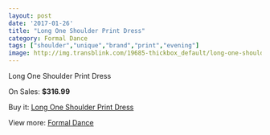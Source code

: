 ```yaml
---
layout: post
date: '2017-01-26'
title: "Long One Shoulder Print Dress"
category: Formal Dance
tags: ["shoulder","unique","brand","print","evening"]
image: http://img.transblink.com/19685-thickbox_default/long-one-shoulder-print-dress.jpg
---
```

Long One Shoulder Print Dress

On Sales: **$316.99**
<a href="https://www.transblink.com/en/formal-dance/6200-long-one-shoulder-print-dress.html"><amp-img layout="responsive" width="600" height="600" src="//img.transblink.com/19685-thickbox_default/long-one-shoulder-print-dress.jpg" alt="Long One Shoulder Print Dress 0" /></a>
<a href="https://www.transblink.com/en/formal-dance/6200-long-one-shoulder-print-dress.html"><amp-img layout="responsive" width="600" height="600" src="//img.transblink.com/19689-thickbox_default/long-one-shoulder-print-dress.jpg" alt="Long One Shoulder Print Dress 1" /></a>
<a href="https://www.transblink.com/en/formal-dance/6200-long-one-shoulder-print-dress.html"><amp-img layout="responsive" width="600" height="600" src="//img.transblink.com/19688-thickbox_default/long-one-shoulder-print-dress.jpg" alt="Long One Shoulder Print Dress 2" /></a>
<a href="https://www.transblink.com/en/formal-dance/6200-long-one-shoulder-print-dress.html"><amp-img layout="responsive" width="600" height="600" src="//img.transblink.com/19687-thickbox_default/long-one-shoulder-print-dress.jpg" alt="Long One Shoulder Print Dress 3" /></a>
<a href="https://www.transblink.com/en/formal-dance/6200-long-one-shoulder-print-dress.html"><amp-img layout="responsive" width="600" height="600" src="//img.transblink.com/19686-thickbox_default/long-one-shoulder-print-dress.jpg" alt="Long One Shoulder Print Dress 4" /></a>

Buy it: [Long One Shoulder Print Dress](https://www.transblink.com/en/formal-dance/6200-long-one-shoulder-print-dress.html "Long One Shoulder Print Dress")

View more: [Formal Dance](https://www.transblink.com/en/6-formal-dance "Formal Dance")